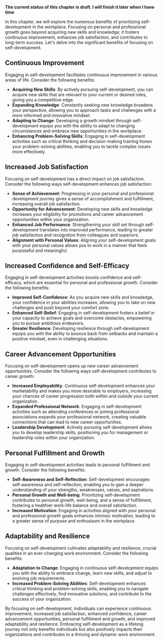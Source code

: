 **The current status of this chapter is draft. I will finish it later when I have time**

In this chapter, we will explore the numerous benefits of prioritizing self-development in the workplace. Focusing on personal and professional growth goes beyond acquiring new skills and knowledge; it fosters continuous improvement, enhances job satisfaction, and contributes to long-term success. Let's delve into the significant benefits of focusing on self-development.

Continuous Improvement
----------------------

Engaging in self-development facilitates continuous improvement in various areas of life. Consider the following benefits:

* **Acquiring New Skills**: By actively pursuing self-development, you can acquire new skills that are relevant to your current or desired roles, giving you a competitive edge.
* **Expanding Knowledge**: Constantly seeking new knowledge broadens your perspective, allowing you to approach tasks and challenges with a more informed and innovative mindset.
* **Adapting to Change**: Developing a growth mindset through self-development equips you with the ability to adapt to changing circumstances and embrace new opportunities in the workplace.
* **Enhancing Problem-Solving Skills**: Engaging in self-development activities such as critical thinking and decision-making training hones your problem-solving abilities, enabling you to tackle complex issues more effectively.

Increased Job Satisfaction
--------------------------

Focusing on self-development has a direct impact on job satisfaction. Consider the following ways self-development enhances job satisfaction:

* **Sense of Achievement**: Progressing in your personal and professional development journey gives a sense of accomplishment and fulfillment, increasing overall job satisfaction.
* **Opportunity for Advancement**: Developing new skills and knowledge increases your eligibility for promotions and career advancement opportunities within your organization.
* **Enhanced Job Performance**: Strengthening your skill set through self-development translates into improved performance, leading to greater job satisfaction and recognition from colleagues and superiors.
* **Alignment with Personal Values**: Aligning your self-development goals with your personal values allows you to work in a manner that feels purposeful and meaningful.

Increased Confidence and Self-Efficacy
--------------------------------------

Engaging in self-development activities boosts confidence and self-efficacy, which are essential for personal and professional growth. Consider the following benefits:

* **Improved Self-Confidence**: As you acquire new skills and knowledge, your confidence in your abilities increases, allowing you to take on new challenges and push beyond your comfort zone.
* **Enhanced Self-Belief**: Engaging in self-development fosters a belief in your capacity to achieve goals and overcome obstacles, empowering you to pursue ambitious endeavors.
* **Greater Resilience**: Developing resilience through self-development equips you with the ability to bounce back from setbacks and maintain a positive mindset, even in challenging situations.

Career Advancement Opportunities
--------------------------------

Focusing on self-development opens up new career advancement opportunities. Consider the following ways self-development contributes to career growth:

* **Increased Employability**: Continuous self-development enhances your marketability and makes you more desirable to employers, increasing your chances of career progression both within and outside your current organization.
* **Expanded Professional Network**: Engaging in self-development activities such as attending conferences or joining professional associations expands your professional network, creating valuable connections that can lead to new career opportunities.
* **Leadership Development**: Actively pursuing self-development allows you to develop leadership skills, positioning you for management or leadership roles within your organization.

Personal Fulfillment and Growth
-------------------------------

Engaging in self-development activities leads to personal fulfillment and growth. Consider the following benefits:

* **Self-Awareness and Self-Reflection**: Self-development encourages self-awareness and self-reflection, enabling you to gain a deeper understanding of your strengths, weaknesses, values, and aspirations.
* **Personal Growth and Well-being**: Prioritizing self-development contributes to personal growth, well-being, and a sense of fulfillment, fostering a healthier work-life balance and overall satisfaction.
* **Increased Motivation**: Engaging in activities aligned with your personal and professional growth goals enhances intrinsic motivation, leading to a greater sense of purpose and enthusiasm in the workplace.

Adaptability and Resilience
---------------------------

Focusing on self-development cultivates adaptability and resilience, crucial qualities in an ever-changing work environment. Consider the following benefits:

* **Adaptation to Change**: Engaging in continuous self-development equips you with the ability to embrace change, learn new skills, and adjust to evolving job requirements.
* **Increased Problem-Solving Abilities**: Self-development enhances critical thinking and problem-solving skills, enabling you to navigate challenges effectively, find innovative solutions, and contribute to the success of your organization.

By focusing on self-development, individuals can experience continuous improvement, increased job satisfaction, enhanced confidence, career advancement opportunities, personal fulfillment and growth, and improved adaptability and resilience. Embracing self-development as a lifelong journey not only benefits individuals but also positively impacts their organizations and contributes to a thriving and dynamic work environment.
